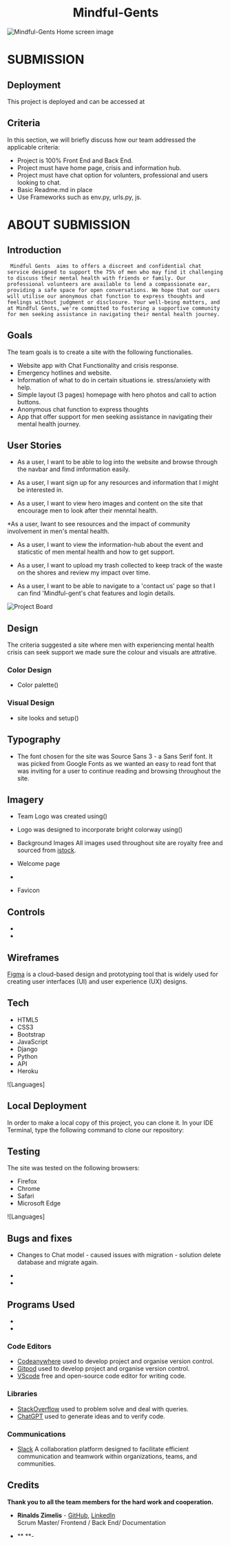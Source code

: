 <h1 align="center">
<strong>
Mindful-Gents
 </strong>
 </h1>

![Mindful-Gents Home screen image]()

# SUBMISSION

## Deployment

This project is deployed and can be accessed at

## Criteria

In this section, we will briefly discuss how our team addressed the applicable criteria:


 - Project is 100% Front End and Back End.
 - Project must have home page, crisis and information hub.
 - Project must have chat option for volunters, professional and users looking to chat.
 - Basic Readme.md in place
 - Use Frameworks such as env.py, urls.py, js.
  

 # ABOUT SUBMISSION
  

 ## Introduction
    
     Mindful Gents  aims to offers a discreet and confidential chat service designed to support the 75% of men who may find it challenging to discuss their mental health with friends or family. Our professional volunteers are available to lend a compassionate ear, providing a safe space for open conversations. We hope that our users will utilise our anonymous chat function to express thoughts and feelings without judgment or disclosure. Your well-being matters, and at Mindful Gents, we're committed to fostering a supportive community for men seeking assistance in navigating their mental health journey.

 ## Goals

   The team goals is to create a site with the following functionalies.

  * Website app with Chat Functionality and crisis response.
  * Emergency hotlines and website.
  * Information of what to do in certain situations ie. stress/anxiety with help.
  * Simple layout (3 pages) homepage with hero photos and call to action buttons.
  * Anonymous chat function to express thoughts
  * App that offer support for men seeking assistance in navigating their mental health journey.


## User Stories


* As a user, I want to be able to log into the website and browse through the navbar and fimd imformation 
 easily.

* As a user, I  want sign up for any  resources and information that I might be interested in.

* As a user, I want to view hero images and content on the site that encourage men to look after their    menntal health.

*As a user, Iwant to see  resources and the impact of community involvement in men's mental health.

* As a user, I want to view the information-hub about the event and staticstic of men mental health and 
  how to get support.

* As a user, I want to upload my trash collected to keep track of the waste on the shores and review my impact over time.

* As a user, I want to be able to navigate to a 'contact us' page so that I can find 'Mindful-gent's chat features and login details.


![Project Board]() 

## Design

  The criteria suggested a site where men with experiencing mental health crisis can seek support we made sure the colour and visuals are attrative.


  ### Color Design
  
  * Color palette()


  
  ### Visual Design

  * site looks and setup()
  
 
## Typography
 
 *  The font chosen for the site was Source Sans 3 - a Sans Serif font. It was picked from Google Fonts 
    as we wanted an easy to read font that was inviting for a user to continue reading and browsing throughout the site.  

## Imagery
 * Team Logo was created using()
  * Logo was designed to incorporate bright colorway using() 
  
  * Background Images All images used throughout site are royalty free and sourced from 
    [istock](www.istock.com).

   * Welcome page
   * 


  * Favicon

## Controls
 -
 -

## Wireframes
 [Figma](www.figma.com) is a cloud-based design and prototyping tool that is widely used for creating user interfaces (UI) and user experience (UX) designs. 


## Tech
  
* HTML5
* CSS3
* Bootstrap
* JavaScript
* Django
* Python
* API
* Heroku

![Languages]


## Local Deployment

In order to make a local copy of this project, you can clone it.
In your IDE Terminal, type the following command to clone our repository:


## Testing

The site was tested on the following browsers: 
- Firefox
- Chrome
- Safari
- Microsoft Edge


![Languages]


## Bugs and fixes
 - Changes to Chat model - caused issues with migration - solution delete database and migrate again.

 -
 -

## Programs Used
 -
 -

  ### Code Editors

* [Codeanywhere](https://app.codeanywhere.com/) used to develop project and organise version control.
* [Gitpod](https://gitpod.io/) used to develop project and organise version control.
* [VScode](https://code.visualstudio.com/) free and open-source code editor for writing code.

### Libraries

 * [StackOverflow](https://stackoverflow.com/) used to problem solve and deal with queries.
 * [ChatGPT](https://chat.openai.com/) used to generate ideas and to verify code.

### Communications

* [Slack](https://slack.com/intl/en-ie/) A collaboration platform designed to facilitate efficient 
   communication and teamwork within organizations, teams, and communities.

## Credits
  
  **Thank you to all the team members for the hard work and cooperation.**
  
  

 - **Rinalds Zimelis** - [GitHub](https://github.com/rinalds98), [LinkedIn](https://www.linkedin.com/in/rinalds-zimelis/)  
  Scrum Master/ Frontend / Back End/ Documentation
  
 - ** **-
 

